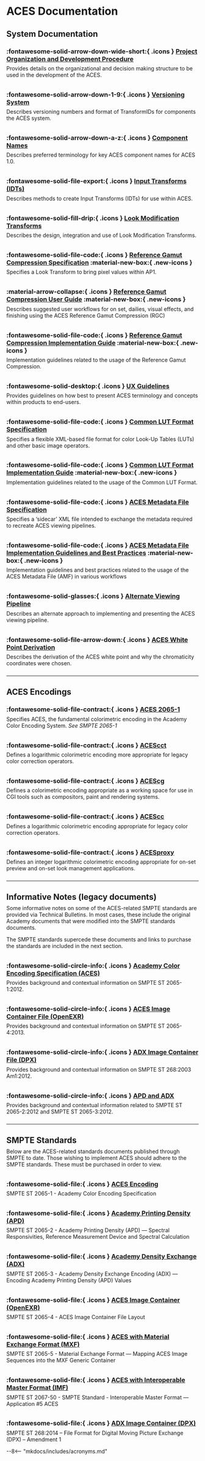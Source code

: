 ACES Documentation
================

System Documentation
----------------

### :fontawesome-solid-arrow-down-wide-short:{ .icons } [Project Organization and Development Procedure](https://aces.mp/P-2019_001)
Provides details on the organizational and decision making structure to be used in the development of the ACES.

### :fontawesome-solid-arrow-down-1-9:{ .icons } [Versioning System](http://j.mp/S-2014-002)
Describes versioning numbers and format of TransformIDs for components the ACES system.

### :fontawesome-solid-arrow-down-a-z:{ .icons } [Component Names](http://j.mp/TB-2014-012)
Describes preferred terminology for key ACES component names for ACES 1.0.

### :fontawesome-solid-file-export:{ .icons } [Input Transforms (IDTs)](http://j.mp/P-2013-001)
Describes methods to create Input Transforms (IDTs) for use within ACES.

### :fontawesome-solid-fill-drip:{ .icons } [Look Modification Transforms](http://j.mp/TB-2014-010)
Describes the design, integration and use of Look Modification Transforms.

### :fontawesome-solid-file-code:{ .icons } [Reference Gamut Compression Specification](specifications/rgc/) :material-new-box:{ .new-icons }
Specifies a Look Transform to bring pixel values within AP1.

### :material-arrow-collapse:{ .icons } [Reference Gamut Compression User Guide](guides/rgc-user/) :material-new-box:{ .new-icons }
Describes suggested user workflows for on set, dailies, visual effects, and finishing using the ACES Reference Gamut Compression (RGC)

### :fontawesome-solid-file-code:{ .icons } [Reference Gamut Compression Implementation Guide](guides/rgc-implementation/) :material-new-box:{ .new-icons }
Implementation guidelines related to the usage of the Reference Gamut Compression.

### :fontawesome-solid-desktop:{ .icons } [UX Guidelines](http://j.mp/TB-2014-002)
Provides guidelines on how best to present ACES terminology and concepts within products to end-users.

### :fontawesome-solid-file-code:{ .icons } [Common LUT Format Specification](specifications/clf/)
Specifies a flexible XML-based file format for color Look-Up Tables (LUTs) and other basic image operators.

### :fontawesome-solid-file-code:{ .icons } [Common LUT Format Implementation Guide](guides/clf/) :material-new-box:{ .new-icons }
Implementation guidelines related to the usage of the Common LUT Format.

### :fontawesome-solid-file-code:{ .icons } [ACES Metadata File Specification](https://aces.mp/S-2019-001)
Specifies a ‘sidecar’ XML file intended to exchange the metadata required to recreate ACES viewing pipelines.

### :fontawesome-solid-file-code:{ .icons } [ACES Metadata File Implementation Guidelines and Best Practices](guides/amf/) :material-new-box:{ .new-icons }
Implementation guidelines and best practices related to the usage of the ACES Metadata File (AMF) in various workflows

### :fontawesome-solid-glasses:{ .icons } [Alternate Viewing Pipeline](http://j.mp/TB-2014-013)
Describes an alternate approach to implementing and presenting the ACES viewing pipeline.

### :fontawesome-solid-file-arrow-down:{ .icons } [ACES White Point Derivation](http://j.mp/TB-2018-001)
Describes the derivation of the ACES white point and why the chromaticity coordinates were chosen.

----------------

ACES Encodings
----------------

### :fontawesome-solid-file-contract:{ .icons } [ACES 2065-1](http://j.mp/TB-2014-004)
Specifies ACES, the fundamental colorimetric encoding in the Academy Color Encoding System.
*See SMPTE 2065-1*

### :fontawesome-solid-file-contract:{ .icons } [ACEScct](http://j.mp/S-2016-001_)
Defines a logarithmic colorimetric encoding more appropriate for legacy color correction operators.

### :fontawesome-solid-file-contract:{ .icons } [ACEScg](http://j.mp/S-2014-004)
Defines a colorimetric encoding appropriate as a working space for use in CGI tools such as compositors, paint and rendering systems.

### :fontawesome-solid-file-contract:{ .icons } [ACEScc](http://j.mp/S-2014-003)
Defines a logarithmic colorimetric encoding appropriate for legacy color correction operators.

### :fontawesome-solid-file-contract:{ .icons } [ACESproxy](http://j.mp/S-2013-001)
Defines an integer logarithmic colorimetric encoding appropriate for on-set preview and on-set look management applications.

----------------

Informative Notes (legacy documents)
----------------

Some informative notes on some of the ACES-related SMPTE standards are provided via Technical Bulletins. In most cases, these include the original Academy documents that were modified into the SMPTE standards documents.

The SMPTE standards supercede these documents and links to purchase the standards are included in the next section.

### :fontawesome-solid-circle-info:{ .icons } [Academy Color Encoding Specification (ACES)](http://j.mp/TB-2014-006)
Provides background and contextual information on SMPTE ST 2065-1:2012.

### :fontawesome-solid-circle-info:{ .icons } [ACES Image Container File (OpenEXR)](http://j.mp/TB-2014-006)
Provides background and contextual information on SMPTE ST 2065-4:2013.

### :fontawesome-solid-circle-info:{ .icons } [ADX Image Container File (DPX)](http://j.mp/TB-2014-007)
Provides background and contextual information on SMPTE ST 268:2003 Am1:2012.

### :fontawesome-solid-circle-info:{ .icons } [APD and ADX](http://j.mp/TB-2014-005) 
Provides background and contextual information related to SMPTE ST 2065-2:2012 and SMPTE ST 2065-3:2012.

----------------

SMPTE Standards
----------------

Below are the ACES-related standards documents published through SMPTE to date. Those wishing to implement ACES should adhere to the SMPTE standards. These must be purchased in order to view.

### :fontawesome-solid-file:{ .icons } [ACES Encoding](https://ieeexplore.ieee.org/servlet/opac?punumber=7289893) 
SMPTE ST 2065-1 - Academy Color Encoding Specification

### :fontawesome-solid-file:{ .icons } [Academy Printing Density (APD)](https://ieeexplore.ieee.org/servlet/opac?punumber=7292041) 
SMPTE ST 2065-2 - Academy Printing Density (APD) — Spectral Responsivities, Reference Measurement Device and Spectral Calculation

### :fontawesome-solid-file:{ .icons } [Academy Density Exchange (ADX)](https://ieeexplore.ieee.org/servlet/opac?punumber=7291492) 
SMPTE ST 2065-3 - Academy Density Exchange Encoding (ADX) — Encoding Academy Printing Density (APD) Values

### :fontawesome-solid-file:{ .icons } [ACES Image Container (OpenEXR)](https://ieeexplore.ieee.org/servlet/opac?punumber=7290439) 
SMPTE ST 2065-4 - ACES Image Container File Layout

### :fontawesome-solid-file:{ .icons } [ACES with Material Exchange Format (MXF)](https://ieeexplore.ieee.org/servlet/opac?punumber=7748436) 
SMPTE ST 2065-5 - Material Exchange Format — Mapping ACES Image Sequences into the MXF Generic Container

### :fontawesome-solid-file:{ .icons } [ACES with Interoperable Master Format (IMF)](https://ieeexplore.ieee.org/document/8320049) 
SMPTE ST 2067-50 - SMPTE Standard - Interoperable Master Format — Application #5 ACES

### :fontawesome-solid-file:{ .icons } [ADX Image Container (DPX)](https://ieeexplore.ieee.org/servlet/opac?punumber=7291018) 
SMPTE ST 268:2014 – File Format for Digital Moving Picture Exchange (DPX) – Amendment 1

<!-- Page specific styles -->
<style>
    [data-md-color-scheme="aces-light"] { --md-typeset-a-color: #OOOOOO;}
    [data-md-color-scheme="slate"] { --md-typeset-a-color: #FFFFFF;}
    .icons { color: #e0b700; scale: 0.9; position: relative; top: 2px;} 
    .new-icons { color: #e0b700; scale: 1.3; position: relative; top: 2px; left: 5px;} 
    p { position: relative; top: -10px;}
    .md-sidebar--secondary .md-nav__list .md-nav__list {display: none}
</style>

<!-- Include acronyms-->
--8<-- "mkdocs/includes/acronyms.md"



